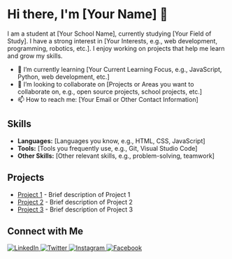 <h1>Hi there, I'm [Your Name] 👋</h1>

<p>I am a student at [Your School Name], currently studying [Your Field of Study]. I have a strong interest in [Your Interests, e.g., web development, programming, robotics, etc.]. I enjoy working on projects that help me learn and grow my skills.</p>

<ul>
  <li>🌱 I’m currently learning [Your Current Learning Focus, e.g., JavaScript, Python, web development, etc.]</li>
  <li>👯 I’m looking to collaborate on [Projects or Areas you want to collaborate on, e.g., open source projects, school projects, etc.]</li>
  <li>📫 How to reach me: [Your Email or Other Contact Information]</li>
</ul>

<h2>Skills</h2>
<ul>
  <li><strong>Languages:</strong> [Languages you know, e.g., HTML, CSS, JavaScript]</li>
  <li><strong>Tools:</strong> [Tools you frequently use, e.g., Git, Visual Studio Code]</li>
  <li><strong>Other Skills:</strong> [Other relevant skills, e.g., problem-solving, teamwork]</li>
</ul>

<h2>Projects</h2>
<ul>
  <li><a href="Link to Project 1">Project 1</a> - Brief description of Project 1</li>
  <li><a href="Link to Project 2">Project 2</a> - Brief description of Project 2</li>
  <li><a href="Link to Project 3">Project 3</a> - Brief description of Project 3</li>
</ul>

<h2>Connect with Me</h2>
<p>
  <a href="https://www.linkedin.com/in/YourLinkedInProfile/" target="_blank">
    <img src="https://img.shields.io/badge/LinkedIn-YourLinkedInProfile-blue" alt="LinkedIn">
  </a>
  <a href="https://twitter.com/YourTwitterHandle" target="_blank">
    <img src="https://img.shields.io/badge/Twitter-@YourTwitterHandle-blue" alt="Twitter">
  </a>
  <a href="https://www.instagram.com/YourInstagramHandle" target="_blank">
    <img src="https://img.shields.io/badge/Instagram-@YourInstagramHandle-purple" alt="Instagram">
  </a>
  <a href="https://www.facebook.com/YourFacebookProfile" target="_blank">
    <img src="https://img.shields.io/badge/Facebook-YourFacebookProfile-blue" alt="Facebook">
  </a>
</p>
